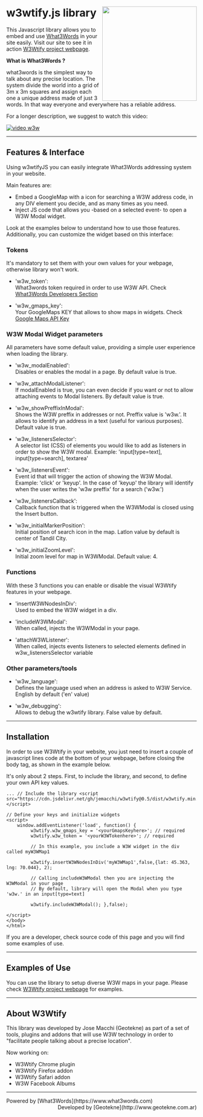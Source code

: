 # w3wtify.js library <img align="right" width="250" src="http://www.geotekne.com.ar/w3wtify/img/w3wtify.png">

This Javascript library allows you to embed and use [What3Words](https://www.what3words.com) in your site easily.
Visit our site to see it in action [W3Wtify project webpage](http://w3wtify.geotekne.com.ar).

**What is What3Words ?**

what3words is the simplest way to talk about any precise location. The system divide the world into a grid of 3m x 3m squares and assign each one a unique address made of just 3 words. In that way everyone and everywhere has a reliable address.

For a longer description, we suggest to watch this video:

[![video w3w](https://img.youtube.com/vi/JTy7C47I8w0/0.jpg)](https://www.youtube.com/watch?v=JTy7C47I8w0)

* * *

## Features & Interface

Using w3wtifyJS you can easily integrate What3Words addressing system in your website.

Main features are:

*   Embed a GoogleMap with a icon for searching a W3W address code, in any DIV element you decide, and as many times as you need.
*   Inject JS code that allows you -based on a selected event- to open a W3W Modal widget.

Look at the examples below to understand how to use those features.
Additionally, you can customize the widget based on this interface:

### Tokens

It's mandatory to set them with your own values for your webpage, otherwise library won't work.

*   'w3w_token':  
    What3words token required in order to use W3W API. Check [What3Words Developers Section](https://what3words.com/developers/)

*   'w3w_gmaps_key':  
    Your GoogleMaps KEY that allows to show maps in widgets. Check [Google Maps API Key](https://developers.google.com/maps/documentation/javascript/get-api-key)

### W3W Modal Widget parameters

All parameters have some default value, providing a simple user experience when loading the library.

*   'w3w_modalEnabled':  
    Disables or enables the modal in a page. By default value is true.

*   'w3w_attachModalListener':  
    If modalEnabled is true, you can even decide if you want or not to allow attaching events to Modal listeners. By default value is true.

*   'w3w_showPreffixInModal':  
    Shows the W3W preffix in addresses or not. Preffix value is 'w3w.'. It allows to identify an address in a text (useful for various purposes). Default value is true.

*   'w3w_listenersSelector':  
    A selector list (CSS) of elements you would like to add as listeners in order to show the W3W modal. Example: 'input[type=text], input[type=search], textarea'

*   'w3w_listenersEvent':  
    Event id that will trigger the action of showing the W3W Modal. Example: 'click' or 'keyup'. In the case of 'keyup' the library will identify when the user writes the 'w3w preffix' for a search ('w3w.')

*   'w3w_listenersCallback':  
    Callback function that is triggered when the W3WModal is closed using the Insert button.

*   'w3w_initialMarkerPosition':  
    Initial position of search icon in the map. Latlon value by default is center of Tandil City.

*   'w3w_initialZoomLevel':  
    Initial zoom level for map in W3WModal. Default value: 4.

### Functions

With these 3 functions you can enable or disable the visual W3Wtify features in your webpage.

*   'insertW3WNodesInDiv':  
    Used to embed the W3W widget in a div.

*   'includeW3WModal':  
    When called, injects the W3WModal in your page.

*   'attachW3WListener':  
    When called, injects events listeners to selected elements defined in w3w_listenersSelector variable

### Other parameters/tools

*   'w3w_language':  
    Defines the language used when an address is asked to W3W Service. English by default ('en' value)

*   'w3w_debugging':  
    Allows to debug the w3wtify library. False value by default.

* * *

## Installation

In order to use W3Wtify in your website, you just need to insert a couple of javascript lines code at the bottom of your webpage, before closing the body tag, as shown in the example below.

It's only about 2 steps. First, to include the library, and second, to define your own API key values.

```
... // Include the library <script src="https://cdn.jsdelivr.net/gh/jemacchi/w3wtify@0.5/dist/w3wtify.min.js"></script>

// Define your keys and initialize widgets 
<script> 
    window.addEventListener('load', function() { 
         w3wtify.w3w_gmaps_key = '<yourGmapsKeyhere>'; // required
         w3wtify.w3w_token = '<yourW3WTokenhere>'; // required 
             
         // In this example, you include a W3W widget in the div called myW3WMap1 
         
         w3wtify.insertW3WNodesInDiv('myW3WMap1',false,{lat: 45.363, lng: 70.044}, 2); 
         
         // Calling includeW3WModal then you are injecting the W3WModal in your page
         // By default, library will open the Modal when you type 'w3w.' in an input[type=text]
         
         w3wtify.includeW3WModal(); },false); 
     
</script> 
</body> 
</html>
```

If you are a developer, check source code of this page and you will find some examples of use.

* * *

## Examples of Use

You can use the library to setup diverse W3W maps in your page. 
Please check [W3Wtify project webpage](http://w3wtify.geotekne.com.ar) for examples.

* * *
## About W3Wtify

This library was developed by Jose Macchi (Geotekne) as part of a set of tools, plugins and addons that will use W3W technology in order to "facilitate people talking about a precise location".

Now working on:

*   W3Wtify Chrome plugin
*   W3Wtify Firefox addon
*   W3Wtify Safari addon
*   W3W Facebook Albums

* * *
<div style="text-align: left">Powered by [What3Words](https://www.what3words.com)</div>
<div style="text-align: right">Developed by [Geotekne](http://www.geotekne.com.ar)</div>
